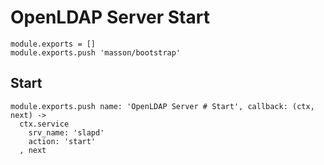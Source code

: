 
# OpenLDAP Server Start

    module.exports = []
    module.exports.push 'masson/bootstrap'

## Start

    module.exports.push name: 'OpenLDAP Server # Start', callback: (ctx, next) ->
      ctx.service
        srv_name: 'slapd'
        action: 'start'
      , next